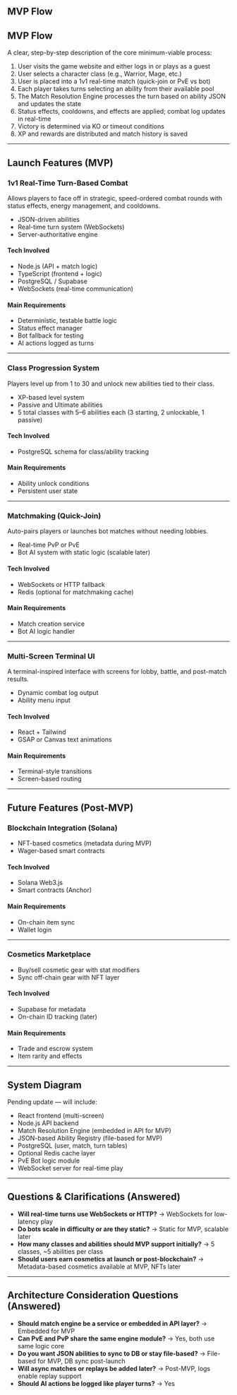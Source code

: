 ## MVP Flow
## MVP Flow

A clear, step-by-step description of the core minimum-viable process:

1. User visits the game website and either logs in or plays as a guest
2. User selects a character class (e.g., Warrior, Mage, etc.)
3. User is placed into a 1v1 real-time match (quick-join or PvE vs bot)
4. Each player takes turns selecting an ability from their available pool
5. The Match Resolution Engine processes the turn based on ability JSON and updates the state
6. Status effects, cooldowns, and effects are applied; combat log updates in real-time
7. Victory is determined via KO or timeout conditions
8. XP and rewards are distributed and match history is saved

---

## Launch Features (MVP)

### 1v1 Real-Time Turn-Based Combat

Allows players to face off in strategic, speed-ordered combat rounds with status effects, energy management, and cooldowns.

* JSON-driven abilities
* Real-time turn system (WebSockets)
* Server-authoritative engine

#### Tech Involved

* Node.js (API + match logic)
* TypeScript (frontend + logic)
* PostgreSQL / Supabase
* WebSockets (real-time communication)

#### Main Requirements

* Deterministic, testable battle logic
* Status effect manager
* Bot fallback for testing
* AI actions logged as turns

---

### Class Progression System

Players level up from 1 to 30 and unlock new abilities tied to their class.

* XP-based level system
* Passive and Ultimate abilities
* 5 total classes with 5–6 abilities each (3 starting, 2 unlockable, 1 passive)

#### Tech Involved

* PostgreSQL schema for class/ability tracking

#### Main Requirements

* Ability unlock conditions
* Persistent user state

---

### Matchmaking (Quick-Join)

Auto-pairs players or launches bot matches without needing lobbies.

* Real-time PvP or PvE
* Bot AI system with static logic (scalable later)

#### Tech Involved

* WebSockets or HTTP fallback
* Redis (optional for matchmaking cache)

#### Main Requirements

* Match creation service
* Bot AI logic handler

---

### Multi-Screen Terminal UI

A terminal-inspired interface with screens for lobby, battle, and post-match results.

* Dynamic combat log output
* Ability menu input

#### Tech Involved

* React + Tailwind
* GSAP or Canvas text animations

#### Main Requirements

* Terminal-style transitions
* Screen-based routing

---

## Future Features (Post-MVP)

### Blockchain Integration (Solana)

* NFT-based cosmetics (metadata during MVP)
* Wager-based smart contracts

#### Tech Involved

* Solana Web3.js
* Smart contracts (Anchor)

#### Main Requirements

* On-chain item sync
* Wallet login

---

### Cosmetics Marketplace

* Buy/sell cosmetic gear with stat modifiers
* Sync off-chain gear with NFT layer

#### Tech Involved

* Supabase for metadata
* On-chain ID tracking (later)

#### Main Requirements

* Trade and escrow system
* Item rarity and effects

---

## System Diagram

Pending update — will include:

* React frontend (multi-screen)
* Node.js API backend
* Match Resolution Engine (embedded in API for MVP)
* JSON-based Ability Registry (file-based for MVP)
* PostgreSQL (user, match, turn tables)
* Optional Redis cache layer
* PvE Bot logic module
* WebSocket server for real-time play

---

## Questions & Clarifications (Answered)

* **Will real-time turns use WebSockets or HTTP?** → WebSockets for low-latency play
* **Do bots scale in difficulty or are they static?** → Static for MVP, scalable later
* **How many classes and abilities should MVP support initially?** → 5 classes, \~5 abilities per class
* **Should users earn cosmetics at launch or post-blockchain?** → Metadata-based cosmetics available at MVP, NFTs later

---

## Architecture Consideration Questions (Answered)

* **Should match engine be a service or embedded in API layer?** → Embedded for MVP
* **Can PvE and PvP share the same engine module?** → Yes, both use same logic core
* **Do you want JSON abilities to sync to DB or stay file-based?** → File-based for MVP, DB sync post-launch
* **Will async matches or replays be added later?** → Post-MVP, logs enable replay support
* **Should AI actions be logged like player turns?** → Yes
